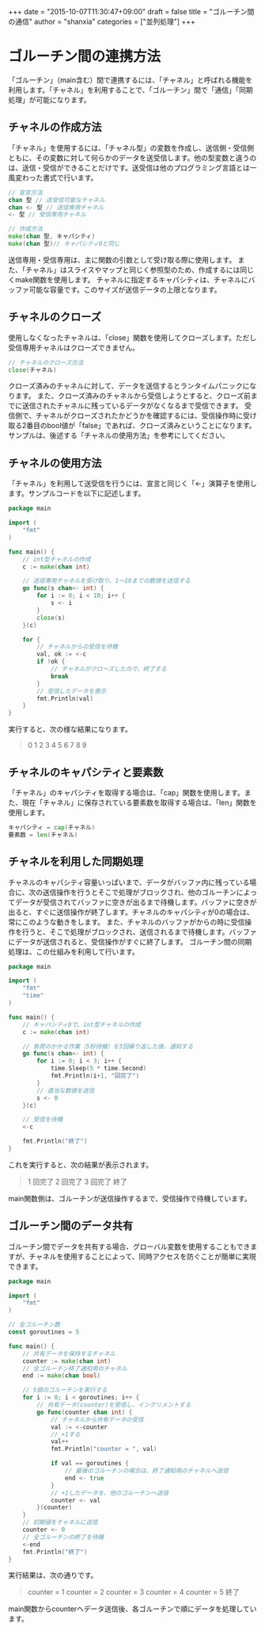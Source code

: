 +++
date = "2015-10-07T11:30:47+09:00"
draft = false
title = "ゴルーチン間の通信"
author = "shanxia"
categories = ["並列処理"]
+++

# ゴルーチン間の連携方法
「ゴルーチン」（main含む）間で連携するには、「チャネル」と呼ばれる機能を利用します。「チャネル」を利用することで、「ゴルーチン」間で「通信」「同期処理」が可能になります。

## チャネルの作成方法
「チャネル」を使用するには、「チャネル型」の変数を作成し、送信側・受信側ともに、その変数に対して何らかのデータを送受信します。他の型変数と違うのは、送信・受信ができることだけです。送受信は他のプログラミング言語とは一風変わった書式で行います。

```go
// 宣言方法
chan 型 // 送受信可能なチャネル
chan <- 型 // 送信専用チャネル
<- 型 // 受信専用チャネル

// 作成方法
make(chan 型, キャパシティ)
make(chan 型)// キャパシティ0と同じ
```

送信専用・受信専用は、主に関数の引数として受け取る際に使用します。
また、「チャネル」はスライスやマップと同じく参照型のため、作成するには同じくmake関数を使用します。
チャネルに指定するキャパシティは、チャネルにバッファ可能な容量です。このサイズが送信データの上限となります。

## チャネルのクローズ
使用しなくなったチャネルは、「close」関数を使用してクローズします。ただし受信専用チャネルはクローズできません。

```go
// チャネルのクローズ方法
close(チャネル)
```

クローズ済みのチャネルに対して、データを送信するとランタイムパニックになります。
また、クローズ済みのチャネルから受信しようとすると、クローズ前までに送信されたチャネルに残っているデータがなくなるまで受信できます。
受信側で、チャネルがクローズされたかどうかを確認するには、受信操作時に受け取る2番目のbool値が「false」であれば、クローズ済みということになります。サンプルは、後述する「チャネルの使用方法」を参考にしてください。

## チャネルの使用方法
「チャネル」を利用して送受信を行うには、宣言と同じく「<-」演算子を使用します。サンプルコードを以下に記述します。

```go
package main

import (
	"fmt"
)

func main() {
	// int型チャネルの作成
	c := make(chan int)

	// 送信専用チャネルを受け取り、1〜10までの数値を送信する
	go func(s chan<- int) {
		for i := 0; i < 10; i++ {
			s <- i
		}
		close(s)
	}(c)

	for {
		// チャネルからの受信を待機
		val, ok := <-c
		if !ok {
			// チャネルがクローズしたので、終了する
			break
		}
		// 受信したデータを表示
		fmt.Println(val)
	}
}
```

実行すると、次の様な結果になります。

>0
1
2
3
4
5
6
7
8
9

## チャネルのキャパシティと要素数
「チャネル」のキャパシティを取得する場合は、「cap」関数を使用します。また、現在「チャネル」に保存されている要素数を取得する場合は、「len」関数を使用します。

```go
キャパシティ = cap(チャネル)
要素数 = len(チャネル)
```

## チャネルを利用した同期処理
チャネルのキャパシティ容量いっぱいまで、データがバッファ内に残っている場合に、次の送信操作を行うとそこで処理がブロックされ、他のゴルーチンによってデータが受信されてバッファに空きが出るまで待機します。バッファに空きが出ると、すぐに送信操作が終了します。チャネルのキャパシティが0の場合は、常にこのような動きをします。
また、チャネルのバッファがからの時に受信操作を行うと、そこで処理がブロックされ、送信されるまで待機します。バッファにデータが送信されると、受信操作がすぐに終了します。
ゴルーチン間の同期処理は、この仕組みを利用して行います。

```go
package main

import (
	"fmt"
	"time"
)

func main() {
	// キャパシティ0で、int型チャネルの作成
	c := make(chan int)

	// 負荷のかかる作業（5秒待機）を3回繰り返した後、通知する
	go func(s chan<- int) {
		for i := 0; i < 3; i++ {
			time.Sleep(5 * time.Second)
			fmt.Println(i+1, "回完了")
		}
		// 適当な数値を送信
		s <- 0
	}(c)

	// 受信を待機
	<-c

	fmt.Println("終了")
}
```

これを実行すると、次の結果が表示されます。

>1 回完了
2 回完了
3 回完了
終了

main関数側は、ゴルーチンが送信操作するまで、受信操作で待機しています。

## ゴルーチン間のデータ共有
ゴルーチン間でデータを共有する場合、グローバル変数を使用することもできますが、チャネルを使用することによって、同時アクセスを防ぐことが簡単に実現できます。

```go
package main

import (
	"fmt"
)

// 全ゴルーチン数
const goroutines = 5

func main() {
	// 共有データを保持するチャネル
	counter := make(chan int)
	// 全ゴルーチン終了通知用のチャネル
	end := make(chan bool)

	// 5個のゴルーチンを実行する
	for i := 0; i < goroutines; i++ {
		// 共有データ(counter)を受信し、インクリメントする
		go func(counter chan int) {
			// チャネルから共有データの受信
			val := <-counter
			// +1する
			val++
			fmt.Println("counter = ", val)

			if val == goroutines {
				// 最後のゴルーチンの場合は、終了通知用のチャネルへ送信
				end <- true
			}
			// +1したデータを、他のゴルーチンへ送信
			counter <- val
		}(counter)
	}
	// 初期値をチャネルに送信
	counter <- 0
	// 全ゴルーチンの終了を待機
	<-end
	fmt.Println("終了")
}
```

実行結果は、次の通りです。

>counter =  1
counter =  2
counter =  3
counter =  4
counter =  5
終了

main関数からcounterへデータ送信後、各ゴルーチンで順にデータを処理しています。
